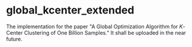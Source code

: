 # global_kcenter_extended

The implementation for the paper "A Global Optimization Algorithm for $K$-Center Clustering of One Billion Samples." It shall be uploaded in the near future.
